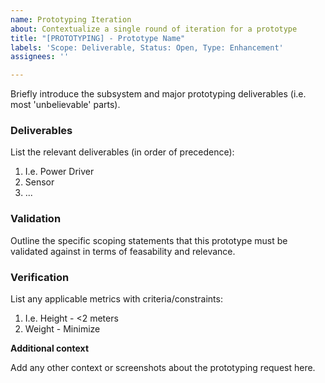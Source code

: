 ```yaml
---
name: Prototyping Iteration
about: Contextualize a single round of iteration for a prototype
title: "[PROTOTYPING] - Prototype Name"
labels: 'Scope: Deliverable, Status: Open, Type: Enhancement'
assignees: ''

---
```


Briefly introduce the subsystem and major prototyping deliverables (i.e. most 'unbelievable' parts).

### Deliverables

List the relevant deliverables (in order of precedence):
1. I.e. Power Driver
2. Sensor
3. ...

### Validation

Outline the specific scoping statements that this prototype must be validated against in terms of feasability and relevance.

### Verification

List any applicable metrics with criteria/constraints:
1. I.e. Height - <2 meters
2. Weight - Minimize

**Additional context**

Add any other context or screenshots about the prototyping request here.